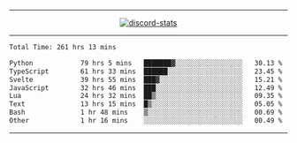 <a href="https://www.github.com/ripavoid" target="_blank" rel="noreferrer">

-------

<div align='center'>
    <a href='https://discordapp.com/users/825178146797518881'>
        <img align='center' alt='discord-stats' src='https://api.discord-status.me/825178146797518881?nitro&boost=4&gradient=%231e0b1a%2C%23000000%2C%23000000%2C%23160316'></img>
    </a>
</div>

-------

<!--START_SECTION:waka-->

```txt
Total Time: 261 hrs 13 mins

Python            79 hrs 5 mins   ███████▓░░░░░░░░░░░░░░░░░   30.13 %
TypeScript        61 hrs 33 mins  ██████░░░░░░░░░░░░░░░░░░░   23.45 %
Svelte            39 hrs 55 mins  ███▓░░░░░░░░░░░░░░░░░░░░░   15.21 %
JavaScript        32 hrs 46 mins  ███░░░░░░░░░░░░░░░░░░░░░░   12.49 %
Lua               24 hrs 32 mins  ██▒░░░░░░░░░░░░░░░░░░░░░░   09.35 %
Text              13 hrs 15 mins  █▒░░░░░░░░░░░░░░░░░░░░░░░   05.05 %
Bash              1 hr 48 mins    ▒░░░░░░░░░░░░░░░░░░░░░░░░   00.69 %
Other             1 hr 16 mins    ░░░░░░░░░░░░░░░░░░░░░░░░░   00.49 %
```

<!--END_SECTION:waka-->

-------

